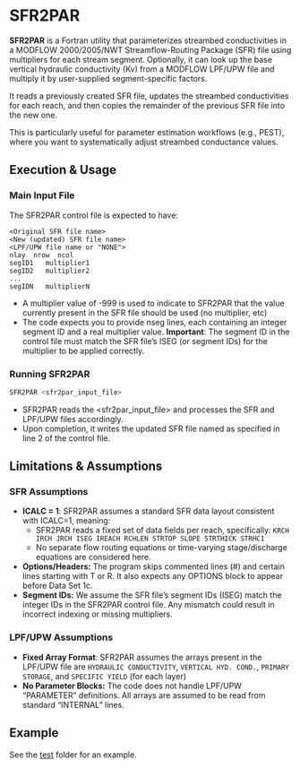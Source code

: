 # SFR2PAR

**SFR2PAR** is a Fortran utility that parameterizes streambed conductivities in a MODFLOW 2000/2005/NWT Streamflow-Routing Package (SFR) file using multipliers for each stream segment. Optionally, it can look up the base vertical hydraulic conductivity (Kv) from a MODFLOW LPF/UPW file and multiply it by user-supplied segment-specific factors.

It reads a previously created SFR file, updates the streambed conductivities for each reach, and then copies the remainder of the previous SFR file into the new one.

This is particularly useful for parameter estimation workflows (e.g., PEST), where you want to systematically adjust streambed conductance values.

## Execution & Usage

### Main Input File
The SFR2PAR control file is expected to have:
```
<Original SFR file name>
<New (updated) SFR file name>
<LPF/UPW file name or "NONE">
nlay  nrow  ncol
segID1   multiplier1
segID2   multiplier2
...
segIDN   multiplierN
```
- A multiplier value of -999 is used to indicate to SFR2PAR that the value currently present in the SFR file should be used (no multiplier, etc)
- The code expects you to provide nseg lines, each containing an integer segment ID and a real multiplier value.
**Important**: The segment ID in the control file must match the SFR file’s ISEG (or segment IDs) for the multiplier to be applied correctly.

### Running SFR2PAR
```bash
SFR2PAR <sfr2par_input_file>
```
- SFR2PAR reads the <sfr2par_input_file> and processes the SFR and LPF/UPW files accordingly.
- Upon completion, it writes the updated SFR file named as specified in line 2 of the control file.

## Limitations & Assumptions
### SFR Assumptions
- **ICALC = 1**: SFR2PAR assumes a standard SFR data layout consistent with ICALC=1, meaning:
  - SFR2PAR reads a fixed set of data fields per reach, specifically: `KRCH IRCH JRCH ISEG IREACH RCHLEN STRTOP SLOPE STRTHICK STRHC1`
  - No separate flow routing equations or time-varying stage/discharge equations are considered here.
- **Options/Headers:** The program skips commented lines (#) and certain lines starting with T or R. It also expects any OPTIONS block to appear before Data Set 1c.
- **Segment IDs:** We assume the SFR file’s segment IDs (ISEG) match the integer IDs in the SFR2PAR control file. Any mismatch could result in incorrect indexing or missing multipliers.
### LPF/UPW Assumptions
- **Fixed Array Format**: SFR2PAR assumes the arrays present in the LPF/UPW file are `HYDRAULIC CONDUCTIVITY`, `VERTICAL HYD. COND.`, `PRIMARY STORAGE`, and `SPECIFIC YIELD` (for each layer)
- **No Parameter Blocks:** The code does not handle LPF/UPW “PARAMETER” definitions. All arrays are assumed to be read from standard “INTERNAL” lines.

## Example
See the [test](./test/) folder for an example.
